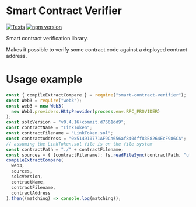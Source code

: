 # Smart Contract Verifier

[![Tests](https://github.com/AndreMiras/smart-contract-verifier.js/workflows/Tests/badge.svg)](https://github.com/AndreMiras/smart-contract-verifier.js/actions/workflows/tests.yml)
[![npm version](https://badge.fury.io/js/smart-contract-verifier.svg)](https://badge.fury.io/js/smart-contract-verifier)

Smart contract verification library.

Makes it possible to verify some contract code against a deployed contract address.

# Usage example

```js
const { compileExtractCompare } = require("smart-contract-verifier");
const Web3 = require("web3");
const web3 = new Web3(
  new Web3.providers.HttpProvider(process.env.RPC_PROVIDER)
);
const solcVersion = "v0.4.16+commit.d7661dd9";
const contractName = "LinkToken";
const contractFilename = "LinkToken.sol";
const contractAddress = "0x514910771AF9Ca656af840dff83E8264EcF986CA";
// assuming the LinkToken.sol file is on the file system
const contractPath = "./" + contractFilename;
const sources = { [contractFilename]: fs.readFileSync(contractPath, "utf8") };
compileExtractCompare(
  web3,
  sources,
  solcVersion,
  contractName,
  contractFilename,
  contractAddress
).then((matching) => console.log(matching));
```

